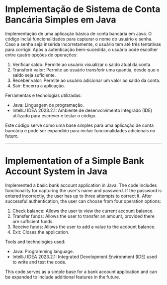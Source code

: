 # Implementação de Sistema de Conta Bancária Simples em Java

Implementação de uma aplicação básica de conta bancária em Java. O código inclui funcionalidades para capturar o nome do usuário e senha. Caso a senha seja inserida incorretamente, o usuário tem até três tentativas para corrigir. Após a autenticação bem-sucedida, o usuário pode escolher entre quatro opções de operações:

1. Verificar saldo: Permite ao usuário visualizar o saldo atual da conta.
2. Transferir valor: Permite ao usuário transferir uma quantia, desde que o saldo seja suficiente.
3. Receber valor: Permite ao usuário adicionar um valor ao saldo da conta.
4. Sair: Encerra a aplicação.

Ferramentas e tecnologias utilizadas:
- Java: Linguagem de programação.
- IntelliJ IDEA 2023.2.1: Ambiente de desenvolvimento integrado (IDE) utilizado para escrever e testar o código.

Este código serve como uma base simples para uma aplicação de conta bancária e pode ser expandido para incluir funcionalidades adicionais no futuro.

--------------------------------------------------------------------

# Implementation of a Simple Bank Account System in Java

Implemented a basic bank account application in Java. The code includes functionality for capturing the user's name and password. If the password is entered incorrectly, the user has up to three attempts to correct it. After successful authentication, the user can choose from four operation options:

1. Check balance: Allows the user to view the current account balance.
2. Transfer funds: Allows the user to transfer an amount, provided there are sufficient funds.
3. Receive funds: Allows the user to add a value to the account balance.
4. Exit: Closes the application.

Tools and technologies used:
- Java: Programming language.
- IntelliJ IDEA 2023.2.1: Integrated Development Environment (IDE) used to write and test the code.

This code serves as a simple base for a bank account application and can be expanded to include additional features in the future.
